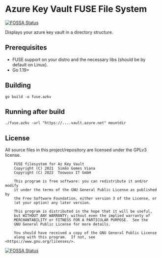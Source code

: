 # Azure Key Vault FUSE File System
[![FOSSA Status](https://app.fossa.com/api/projects/git%2Bgithub.com%2Ftoowoxx%2Ffuse-azure-key-vault.svg?type=shield)](https://app.fossa.com/projects/git%2Bgithub.com%2Ftoowoxx%2Ffuse-azure-key-vault?ref=badge_shield)


Displays your azure key vault in a directory structure.

## Prerequisites

 - FUSE support on your distro and the necessary libs (should be by default on Linux).
 - Go 1.19+

## Building

```
go build -o fuse.azkv
```

## Running after build

```
./fuse.azkv -url "https://....vault.azure.net" mountdir
```

## License

All source files in this project/repository are licensed under the GPLv3 license.

```
    FUSE filesystem for Az Key Vault
    Copyright (C) 2021  Simão Gomes Viana
    Copyright (C) 2022  Toowoxx IT GmbH

    This program is free software: you can redistribute it and/or modify
    it under the terms of the GNU General Public License as published by
    the Free Software Foundation, either version 3 of the License, or
    (at your option) any later version.

    This program is distributed in the hope that it will be useful,
    but WITHOUT ANY WARRANTY; without even the implied warranty of
    MERCHANTABILITY or FITNESS FOR A PARTICULAR PURPOSE.  See the
    GNU General Public License for more details.

    You should have received a copy of the GNU General Public License
    along with this program.  If not, see <https://www.gnu.org/licenses/>.
```



[![FOSSA Status](https://app.fossa.com/api/projects/git%2Bgithub.com%2Ftoowoxx%2Ffuse-azure-key-vault.svg?type=large)](https://app.fossa.com/projects/git%2Bgithub.com%2Ftoowoxx%2Ffuse-azure-key-vault?ref=badge_large)